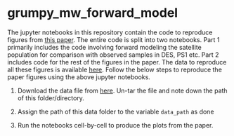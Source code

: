 # grumpy_mw_forward_model

The jupyter notebooks in this repository contain the code to reproduce figures from [this paper](https://arxiv.org/abs/2112.04511). The entire code is split into two notebooks. Part 1 primarily includes the code involving forward modeling the satellite population for comparison with observed samples in DES, PS1 etc. Part 2 includes code for the rest of the figures in the paper. The data to reproduce all these figures is available [here](https://data.mendeley.com/datasets/zmwh6wxyv3/1). Follow the below steps to reproduce the paper figures using the above jupyter notebooks.  


1. Download the data file from [here](https://data.mendeley.com/datasets/zmwh6wxyv3/1). Un-tar the file and note down the path of this folder/directory. 

2. Assign the path of this data folder to the variable ```data_path``` as done 

3. Run the notebooks cell-by-cell to produce the plots from the paper. 
